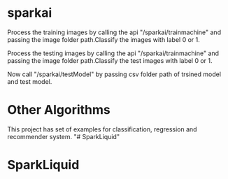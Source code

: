 # sparkai
Process the training images by calling the api "/sparkai/trainmachine" and passing the image folder path.Classify the images with label 0 or 1.

Process the testing images by calling the api "/sparkai/trainmachine" and passing the image folder path.Classify the test images with label 0 or 1.

Now call "/sparkai/testModel" by passing csv folder path of trsined model and test model.


# Other Algorithms

This project has set of examples for classification, regression and recommender system. "# SparkLiquid" 
# SparkLiquid
